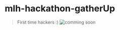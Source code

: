 # mlh-hackathon-gatherUp

> First time hackers :) 
![comming soon](https://images.squarespace-cdn.com/content/v1/58c799ccd2b8576b507be083/b6809367-1fe6-45db-a4b0-3c536db76642/coming-soon-gif-13.gif?format=1000w)
